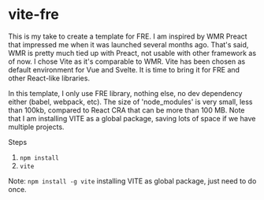 # vite-fre

This is my take to create a template for FRE. I am inspired by WMR Preact that impressed me when it was launched several months ago. That's said, WMR is pretty much tied up with Preact, not usable with other framework as of now. I chose Vite as it's comparable to WMR. Vite has been chosen as default environment for Vue and Svelte. It is time to bring it for FRE and other React-like libraries. 

In this template, I only use FRE library, nothing else, no dev dependency either (babel, webpack, etc). The size of 'node_modules' is very small, less than 100kb, compared to React CRA that can be more than 100 MB. Note that I am installing VITE as a global package, saving lots of space if we have multiple projects.

Steps    
1. `npm install`   
2. `vite`  

Note: `npm install -g vite` installing VITE as global package, just need to do once.      
